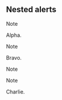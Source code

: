## Nested alerts

> [!NOTE]
> Alpha.
>
> > [!NOTE]
> > Bravo.

> [!NOTE]
>
> > [!NOTE]
> > Charlie.
